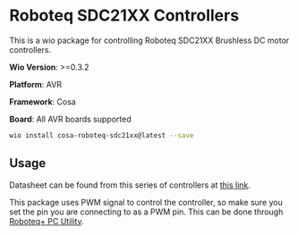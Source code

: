 # Roboteq SDC21XX Controllers

This is a wio package for controlling Roboteq SDC21XX Brushless DC motor controllers.

**Wio Version**: >=0.3.2

**Platform**: AVR

**Framework**: Cosa

**Board**: All AVR boards supported

```bash
wio install cosa-roboteq-sdc21xx@latest --save
```

## Usage
Datasheet can be found from this series of controllers at [this link](https://www.roboteq.com/index.php/docman/motor-controllers-documents-and-files/documentation/datasheets/sdc21xx-datasheet/63-sdc21xx-datasheet/file).

This package uses PWM signal to control the controller, so make sure you set the pin you are connecting to as a PWM pin. This can be done through [Roboteq+ PC Utility](https://www.roboteq.com/index.php/docman/motor-controllers-documents-and-files/nxtgen-downloads-1/pc-utility).
